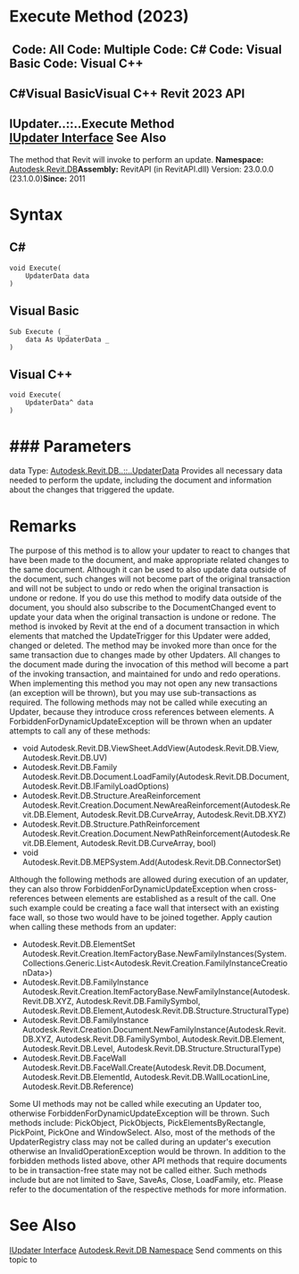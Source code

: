 # Execute Method (2023)

﻿
 Code: All Code: Multiple Code: C# Code: Visual Basic Code: Visual C++   
---  
C#Visual BasicVisual C++
Revit 2023 API  
---  
IUpdater..::..Execute Method   
[IUpdater Interface](4cdaf502-fc25-8f18-7618-8448cce33d11.md "IUpdater Interface") See Also  
---  
The method that Revit will invoke to perform an update. 
**Namespace:** [Autodesk.Revit.DB](87546ba7-461b-c646-cbb1-2cb8f5bff8b2.md "Autodesk.Revit.DB Namespace")**Assembly:** RevitAPI (in RevitAPI.dll) Version: 23.0.0.0 (23.1.0.0)**Since:** 2011 
# Syntax
C#  
---  
```text
void Execute(
	UpdaterData data
)
```
  
Visual Basic  
---  
```text
Sub Execute ( _
	data As UpdaterData _
)
```
  
Visual C++  
---  
```text
void Execute(
	UpdaterData^ data
)
```
  
# ### Parameters
data
    Type: [Autodesk.Revit.DB..::..UpdaterData](58751d04-6f56-0346-e7ba-f21e61a459be.md "UpdaterData Class") Provides all necessary data needed to perform the update, including the document and information about the changes that triggered the update. 
# Remarks
The purpose of this method is to allow your updater to react to changes that have been made to the document, and make appropriate related changes to the same document. Although it can be used to also update data outside of the document, such changes will not become part of the original transaction and will not be subject to undo or redo when the original transaction is undone or redone. If you do use this method to modify data outside of the document, you should also subscribe to the DocumentChanged event to update your data when the original transaction is undone or redone. 
The method is invoked by Revit at the end of a document transaction in which elements that matched the UpdateTrigger for this Updater were added, changed or deleted. The method may be invoked more than once for the same transaction due to changes made by other Updaters. 
All changes to the document made during the invocation of this method will become a part of the invoking transaction, and maintained for undo and redo operations. When implementing this method you may not open any new transactions (an exception will be thrown), but you may use sub-transactions as required. 
The following methods may not be called while executing an Updater, because they introduce cross references between elements. A ForbiddenForDynamicUpdateException will be thrown when an updater attempts to call any of these methods: 
  * void Autodesk.Revit.DB.ViewSheet.AddView(Autodesk.Revit.DB.View, Autodesk.Revit.DB.UV)
  * Autodesk.Revit.DB.Family Autodesk.Revit.DB.Document.LoadFamily(Autodesk.Revit.DB.Document, Autodesk.Revit.DB.IFamilyLoadOptions)
  * Autodesk.Revit.DB.Structure.AreaReinforcement Autodesk.Revit.Creation.Document.NewAreaReinforcement(Autodesk.Revit.DB.Element, Autodesk.Revit.DB.CurveArray, Autodesk.Revit.DB.XYZ)
  * Autodesk.Revit.DB.Structure.PathReinforcement Autodesk.Revit.Creation.Document.NewPathReinforcement(Autodesk.Revit.DB.Element, Autodesk.Revit.DB.CurveArray, bool)
  * void Autodesk.Revit.DB.MEPSystem.Add(Autodesk.Revit.DB.ConnectorSet)

Although the following methods are allowed during execution of an updater, they can also throw ForbiddenForDynamicUpdateException when cross-references between elements are established as a result of the call. One such example could be creating a face wall that intersect with an existing face wall, so those two would have to be joined together. Apply caution when calling these methods from an updater: 
  * Autodesk.Revit.DB.ElementSet Autodesk.Revit.Creation.ItemFactoryBase.NewFamilyInstances(System.Collections.Generic.List<Autodesk.Revit.Creation.FamilyInstanceCreationData>)
  * Autodesk.Revit.DB.FamilyInstance Autodesk.Revit.Creation.ItemFactoryBase.NewFamilyInstance(Autodesk.Revit.DB.XYZ, Autodesk.Revit.DB.FamilySymbol, Autodesk.Revit.DB.Element,Autodesk.Revit.DB.Structure.StructuralType)
  * Autodesk.Revit.DB.FamilyInstance Autodesk.Revit.Creation.Document.NewFamilyInstance(Autodesk.Revit.DB.XYZ, Autodesk.Revit.DB.FamilySymbol, Autodesk.Revit.DB.Element, Autodesk.Revit.DB.Level, Autodesk.Revit.DB.Structure.StructuralType)
  * Autodesk.Revit.DB.FaceWall Autodesk.Revit.DB.FaceWall.Create(Autodesk.Revit.DB.Document, Autodesk.Revit.DB.ElementId, Autodesk.Revit.DB.WallLocationLine, Autodesk.Revit.DB.Reference)

Some UI methods may not be called while executing an Updater too, otherwise ForbiddenForDynamicUpdateException will be thrown. Such methods include: PickObject, PickObjects, PickElementsByRectangle, PickPoint, PickOne and WindowSelect.
Also, most of the methods of the UpdaterRegistry class may not be called during an updater's execution otherwise an InvalidOperationException would be thrown.
In addition to the forbidden methods listed above, other API methods that require documents to be in transaction-free state may not be called either. Such methods include but are not limited to Save, SaveAs, Close, LoadFamily, etc. Please refer to the documentation of the respective methods for more information.
# See Also
[IUpdater Interface](4cdaf502-fc25-8f18-7618-8448cce33d11.md "IUpdater Interface")
[Autodesk.Revit.DB Namespace](87546ba7-461b-c646-cbb1-2cb8f5bff8b2.md "Autodesk.Revit.DB Namespace")
Send comments on this topic to 